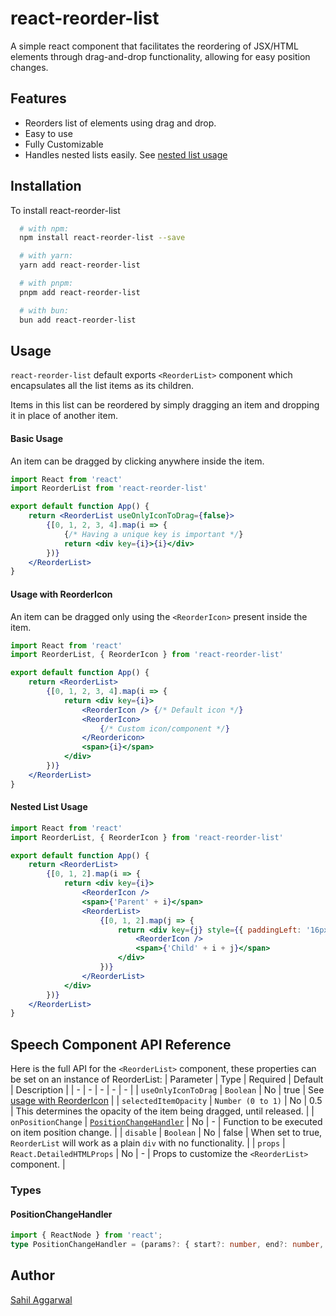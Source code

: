 # react-reorder-list
A simple react component that facilitates the reordering of JSX/HTML elements through drag-and-drop functionality, allowing for easy position changes.
## Features
- Reorders list of elements using drag and drop.
- Easy to use
- Fully Customizable
- Handles nested lists easily. See [nested list usage](#nested-list-usage)
## Installation
To install react-reorder-list
```bash
  # with npm:
  npm install react-reorder-list --save

  # with yarn:
  yarn add react-reorder-list

  # with pnpm:
  pnpm add react-reorder-list

  # with bun:
  bun add react-reorder-list
```
## Usage
`react-reorder-list` default exports `<ReorderList>` component which encapsulates all the list items as its children.

Items in this list can be reordered by simply dragging an item and dropping it in place of another item.
#### Basic Usage
An item can be dragged by clicking anywhere inside the item.
```jsx
import React from 'react'
import ReorderList from 'react-reorder-list'

export default function App() {
    return <ReorderList useOnlyIconToDrag={false}>
        {[0, 1, 2, 3, 4].map(i => {
            {/* Having a unique key is important */}
            return <div key={i}>{i}</div>
        })}
    </ReorderList>
}
```
#### Usage with ReorderIcon
An item can be dragged only using the `<ReorderIcon>` present inside the item.
```jsx
import React from 'react'
import ReorderList, { ReorderIcon } from 'react-reorder-list'

export default function App() {
    return <ReorderList>
        {[0, 1, 2, 3, 4].map(i => {
            return <div key={i}>
                <ReorderIcon /> {/* Default icon */}
                <ReorderIcon>
                    {/* Custom icon/component */}
                </Reordericon>
                <span>{i}</span>
            </div>
        })}
    </ReorderList>
}
```
#### Nested List Usage
```jsx
import React from 'react'
import ReorderList, { ReorderIcon } from 'react-reorder-list'

export default function App() {
    return <ReorderList>
        {[0, 1, 2].map(i => {
            return <div key={i}>
                <ReorderIcon />
                <span>{'Parent' + i}</span>
                <ReorderList>
                    {[0, 1, 2].map(j => {
                        return <div key={j} style={{ paddingLeft: '16px' }}>
                            <ReorderIcon />
                            <span>{'Child' + i + j}</span>
                        </div>
                    })}
                </ReorderList>
            </div>
        })}
    </ReorderList>
}
```
## Speech Component API Reference
Here is the full API for the `<ReorderList>` component, these properties can be set on an instance of ReorderList:
| Parameter | Type | Required | Default | Description |
| - | - | - | - | - |
| `useOnlyIconToDrag` | `Boolean` | No | true | See [usage with ReorderIcon](#usage-with-reordericon) |
| `selectedItemOpacity` | `Number (0 to 1)` | No | 0.5 | This determines the opacity of the item being dragged, until released. |
| `onPositionChange` | [`PositionChangeHandler`](#positionchangehandler) | No | - | Function to be executed on item position change. |
| `disable` | `Boolean` | No | false | When set to true, `ReorderList` will work as a plain `div` with no functionality. |
| `props` | `React.DetailedHTMLProps` | No | - | Props to customize the `<ReorderList>` component. |
### Types
#### PositionChangeHandler
```typescript
import { ReactNode } from 'react';
type PositionChangeHandler = (params?: { start?: number, end?: number, oldItems?: ReactNode, newItems?: ReactNode }) => void
```
## Author
[Sahil Aggarwal](https://www.github.com/SahilAggarwal2004)
